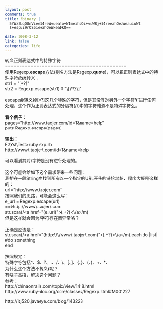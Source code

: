 ```yaml
--- 
layout: post
comments: true
title: !binary |
  5YWz5LqOUnVieeS4reWvueato+WImeihqOi+vuW8j+S4reeahOeJueauiuWt
  l+espui9rOS5ieeahOeWkeaDkQ==

date: 2008-3-12
link: false
categories: life
---
```

<p>转义正则表达式中的特殊字符<br />
===========================================<br />
使用Regexp.<strong>escape</strong>方法(别名方法是Regexp.<strong>quote</strong>)，可以把正则表达式中的特殊字符统统转义：<br />
str1 = &quot;[*?]&quot;<br />
str2 = Regexp.escape(str1)    # &quot;\[\*\?\]&quot;<br />
<br />
escape会转义掉[*?]这几个特殊的字符，但是其没有对另外一个字符<strong>&lsquo;/&rsquo;</strong>进行任何处理，这个作为正则表达式的分隔符(//)中的字符难道不是特殊字符么。<br />
<br />
<strong> 看个例子：</strong><br />
pages=&quot;http://www.taojer.com/id=1&amp;name=help&quot;<br />
puts Regexp.escape(pages)<br />
<br />
<strong> 输出：</strong><br />
E:\Ysl\Test&gt;ruby exp.rb<br />
http://www\.taojer\.com/id=1&amp;name=help<br />
<br />
可以看到其对/字符是没有进行处理的。<br />
<br />
这个可能会给如下这个需求带来一些问题：<br />
我想在一段String中找到所有以一个指定的URL开头的链接地址，程序大概是这样的：<br />
url=&quot;http://www.taojer.com&quot;<br />
按照我们的思路，可能会这么写：<br />
e_url = Regexp.escape(url)<br />
==》http://www\.taojer\.com<br />
str.scan(/&lt;a href=&quot;(e_url)&quot;&gt;(.+?)&lt;\/a&gt;/m)<br />
但是这样就会因为/字符存在而异常咯？<br />
<br />
正确是应该是：<br />
str.scan(/&lt;a href=&quot;(http:\/\/www\.taojer\.com)&quot;&gt;(.+?)&lt;\/a&gt;/m).each do |list|<br />
#do something<br />
end<br />
<br />
按照规定：<br />
特殊字符包括^、$、?、.、/、\、[、]、{、}、(、)、+、*、<br />
为什么这个方法不转义<strong>/</strong>呢？<br />
有啥子高招，解决这个问题？<br />
参考：<br />
http://chinaonrails.com/topic/view/1418.html<br />
http://www.ruby-doc.org/core/classes/Regexp.html#M001227</p>
<p>http://lzj520.javaeye.com/blog/143223</p>
